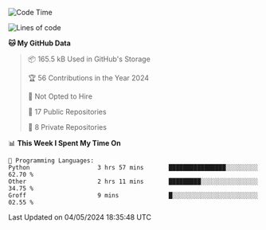 <!--START_SECTION:waka-->
![Code Time](http://img.shields.io/badge/Code%20Time-894%20hrs%207%20mins-blue)

![Lines of code](https://img.shields.io/badge/From%20Hello%20World%20I%27ve%20Written-208.1%20thousand%20lines%20of%20code-blue)

**🐱 My GitHub Data** 

> 📦 165.5 kB Used in GitHub's Storage 
 > 
> 🏆 56 Contributions in the Year 2024
 > 
> 🚫 Not Opted to Hire
 > 
> 📜 17 Public Repositories 
 > 
> 🔑 8 Private Repositories 
 > 
📊 **This Week I Spent My Time On** 

```text
💬 Programming Languages: 
Python                   3 hrs 57 mins       ████████████████░░░░░░░░░   62.70 % 
Other                    2 hrs 11 mins       █████████░░░░░░░░░░░░░░░░   34.75 % 
Groff                    9 mins              █░░░░░░░░░░░░░░░░░░░░░░░░   02.55 % 
```


 Last Updated on 04/05/2024 18:35:48 UTC
<!--END_SECTION:waka-->
